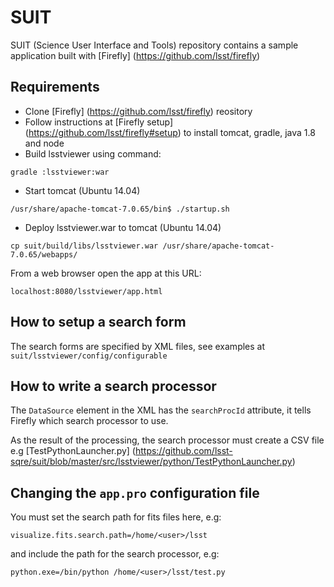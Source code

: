 # SUIT 

SUIT (Science User Interface and Tools) repository contains a sample application built with [Firefly] (https://github.com/lsst/firefly)

## Requirements

 - Clone [Firefly] (https://github.com/lsst/firefly) reository
 - Follow instructions at [Firefly setup] (https://github.com/lsst/firefly#setup) to install tomcat, gradle, java 1.8 and node
 - Build lsstviewer using command: 

`gradle :lsstviewer:war`

 - Start tomcat (Ubuntu 14.04) 
 
`/usr/share/apache-tomcat-7.0.65/bin$ ./startup.sh` 
 
 - Deploy lsstviewer.war to tomcat (Ubuntu 14.04)
 
`cp suit/build/libs/lsstviewer.war /usr/share/apache-tomcat-7.0.65/webapps/`
 
From a web browser open the app at this URL: 

`localhost:8080/lsstviewer/app.html`

## How to setup a search form

The search forms are specified by XML files, see examples at `suit/lsstviewer/config/configurable`

## How to write a search processor

The `DataSource` element in the XML has the `searchProcId` attribute, it tells Firefly which search processor to use.

As the result of the processing, the search processor must create a CSV file e.g [TestPythonLauncher.py] (https://github.com/lsst-sqre/suit/blob/master/src/lsstviewer/python/TestPythonLauncher.py)

## Changing the `app.pro` configuration file

You must set the search path for fits files here, e.g:

`visualize.fits.search.path=/home/<user>/lsst`

and include the path for the search processor, e.g:

`python.exe=/bin/python /home/<user>/lsst/test.py`




